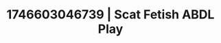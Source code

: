---
categories:
- AI-generated
- NSFW AI art
- Glowing skin
- Subtle kink
- Pleasure mapping
- ASMR
- Cosplay
- Lover's breath
image: /assets/images/1746603046739.jpg
layout: post
seo:
  description: Featured content with premium Scat Fetish, ABDL Play. HD images available.
  keywords: Scat Fetish, ABDL Play
  og_image: /assets/images/1746603046739.jpg
  schema_type: VisualArtwork
tags:
- ABDL Play
- '#1746603046739'
- Scat Fetish
title: 1746603046739 | Scat Fetish ABDL Play
---